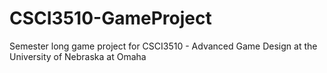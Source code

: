 # CSCI3510-GameProject
Semester long game project for CSCI3510 - Advanced Game Design at the University of Nebraska at Omaha
